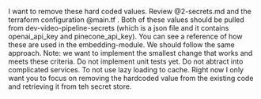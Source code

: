 I want to remove these hard coded values. Review @2-secrets.md and the terraform configuration @main.tf . Both of these values should be pulled from dev-video-pipeline-secrets (which is a json file and it contains openai_api_key and pinecone_api_key). You can see a reference of how these are used in the embedding-module. We should follow the same approach. Note: we want to implement the smallest change that works and meets these criteria. Do not implement unit tests yet. Do not abtract into complicated services. To not  use lazy loading to cache. Right now I only want you to focus on removing the hardcoded value from the existing code and retrieving it from teh secret store.